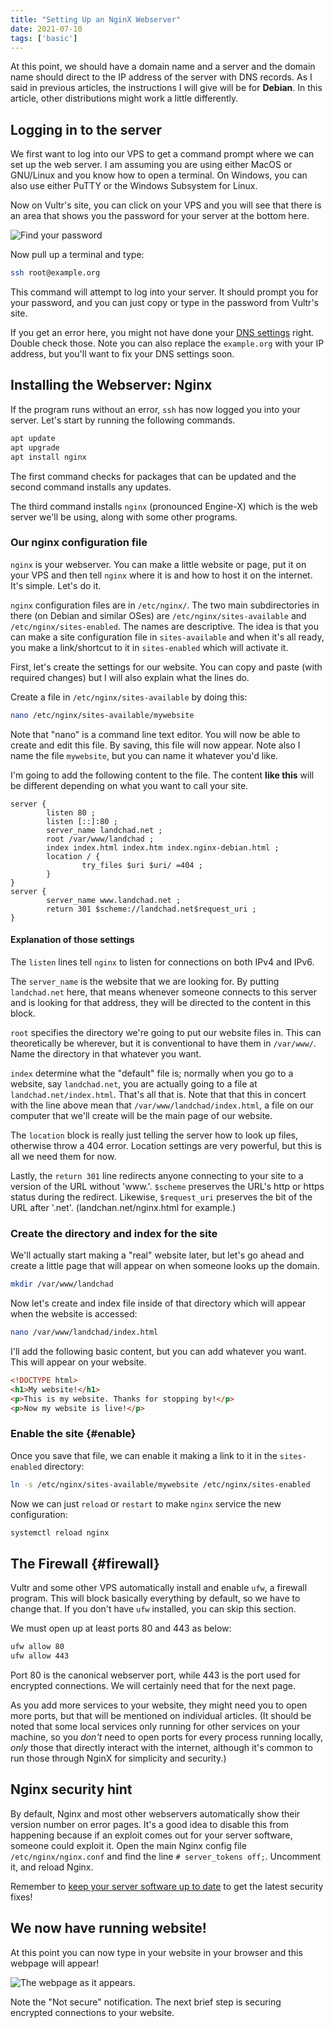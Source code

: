 ```yaml
---
title: "Setting Up an NginX Webserver"
date: 2021-07-10
tags: ['basic']
---
```

At this point, we should have a domain name and a server and the domain
name should direct to the IP address of the server with DNS records. As
I said in previous articles, the instructions I will give will be for
**Debian**. In this article, other distributions might work a little
differently.

## Logging in to the server

We first want to log into our VPS to get a command prompt where we can
set up the web server. I am assuming you are using either MacOS or
GNU/Linux and you know how to open a terminal. On Windows, you can also
use either PuTTY or the Windows Subsystem for Linux.

Now on Vultr\'s site, you can click on your VPS and you will see that
there is an area that shows you the password for your server at the
bottom here.

![Find your password](pix/nginx-password.png)

Now pull up a terminal and type:

```sh
ssh root@example.org
```

This command will attempt to log into your server. It should prompt you
for your password, and you can just copy or type in the password from
Vultr\'s site.

If you get an error here, you might not have done your [DNS
settings](dns.html) right. Double check those. Note you can also replace
the `example.org` with your IP address, but you\'ll want to fix your DNS
settings soon.

## Installing the Webserver: Nginx

If the program runs without an error, `ssh` has now logged you into your
server. Let\'s start by running the following commands.

```sh
apt update
apt upgrade
apt install nginx
```

The first command checks for packages that can be updated and the second
command installs any updates.

The third command installs `nginx` (pronounced Engine-X) which is the
web server we\'ll be using, along with some other programs.

### Our nginx configuration file

`nginx` is your webserver. You can make a little website or page, put it
on your VPS and then tell `nginx` where it is and how to host it on the
internet. It\'s simple. Let\'s do it.

`nginx` configuration files are in `/etc/nginx/`. The two main
subdirectories in there (on Debian and similar OSes) are
`/etc/nginx/sites-available` and `/etc/nginx/sites-enabled`. The names
are descriptive. The idea is that you can make a site configuration file
in `sites-available` and when it\'s all ready, you make a link/shortcut
to it in `sites-enabled` which will activate it.

First, let\'s create the settings for our website. You can copy and
paste (with required changes) but I will also explain what the lines do.

Create a file in `/etc/nginx/sites-available` by doing this:

```sh
nano /etc/nginx/sites-available/mywebsite
```

Note that \"nano\" is a command line text editor. You will now be able
to create and edit this file. By saving, this file will now appear. Note
also I name the file `mywebsite`, but you can name it whatever you\'d
like.

I\'m going to add the following content to the file. The content **like
this** will be different depending on what you want to call your site.

```nginx
server {
        listen 80 ;
        listen [::]:80 ;
        server_name landchad.net ;
        root /var/www/landchad ;
        index index.html index.htm index.nginx-debian.html ;
        location / {
                try_files $uri $uri/ =404 ;
        }
}
server {
        server_name www.landchad.net ;
        return 301 $scheme://landchad.net$request_uri ;
}
```

#### Explanation of those settings

The `listen` lines tell `nginx` to listen for connections on both IPv4
and IPv6.

The `server_name` is the website that we are looking for. By putting
`landchad.net` here, that means whenever someone connects to this server
and is looking for that address, they will be directed to the content in
this block.

`root` specifies the directory we\'re going to put our website files in.
This can theoretically be wherever, but it is conventional to have them
in `/var/www/`. Name the directory in that whatever you want.

`index` determine what the \"default\" file is; normally when you go to
a website, say `landchad.net`, you are actually going to a file at
`landchad.net/index.html`. That\'s all that is. Note that that this in
concert with the line above mean that `/var/www/landchad/index.html`, a
file on our computer that we\'ll create will be the main page of our
website.

The `location` block is really just telling the server how to
look up files, otherwise throw a 404 error. Location settings are very
powerful, but this is all we need them for now.

Lastly, the `return 301` line redirects anyone connecting to
 your site to a version of the URL without 'www.'.
 `$scheme` preserves the URL's http or https status during the
 redirect. Likewise, `$request_uri` preserves the bit of the
 URL after '.net'. (landchan.net/nginx.html for example.)

### Create the directory and index for the site

We\'ll actually start making a \"real\" website later, but let\'s go
ahead and create a little page that will appear on when someone looks up
the domain.

```sh
mkdir /var/www/landchad
```

Now let\'s create and index file inside of that directory which will
appear when the website is accessed:

```sh
nano /var/www/landchad/index.html
```

I\'ll add the following basic content, but you can add whatever you
want. This will appear on your website.

```html
<!DOCTYPE html>
<h1>My website!</h1>
<p>This is my website. Thanks for stopping by!</p>
<p>Now my website is live!</p>
```

### Enable the site {#enable}

Once you save that file, we can enable it making a link to it in the
`sites-enabled` directory:

```sh
ln -s /etc/nginx/sites-available/mywebsite /etc/nginx/sites-enabled
```

Now we can just `reload` or `restart` to make `nginx` service the new
configuration:

```sh
systemctl reload nginx
```

## The Firewall {#firewall}

Vultr and some other VPS automatically install and enable `ufw`, a
firewall program. This will block basically everything by default, so we
have to change that. If you don\'t have `ufw` installed, you can skip
this section.

We must open up at least ports 80 and 443 as below:

```sh
ufw allow 80
ufw allow 443
```

Port 80 is the canonical webserver port, while 443 is the port used for
encrypted connections. We will certainly need that for the next page.

<aside>

As you add more services to your website, they might need you to open more ports, but that will be mentioned on individual articles.
(It should be noted that some local services only running for other services on your machine, so you *don't* need to open ports for every process running locally, *only* those that directly interact with the internet, although it's common to run those through NginX for simplicity and security.)

</aside>

## Nginx security hint

By default, Nginx and most other webservers automatically show their
version number on error pages. It\'s a good idea to disable this from
happening because if an exploit comes out for your server software,
someone could exploit it. Open the main Nginx config file
`/etc/nginx/nginx.conf` and find the line `# server_tokens off;`.
Uncomment it, and reload Nginx.

Remember to [keep your server software up to
date](maintenance.html#update) to get the latest security fixes!

## We now have running website!

At this point you can now type in your website in your browser and this
webpage will appear!

![The webpage as it appears.](pix/nginx-website.png)

Note the \"Not secure\" notification. The next brief step is securing
encrypted connections to your website.
